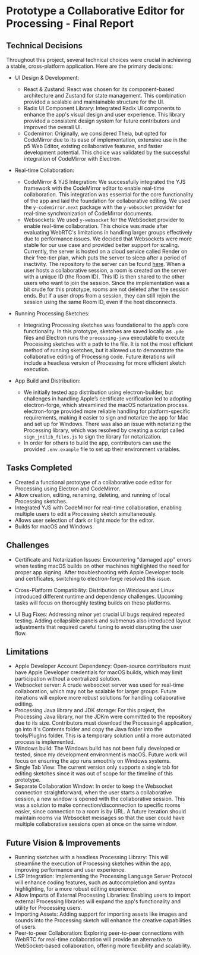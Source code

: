 # Prototype a Collaborative Editor for Processing - Final Report
## Technical Decisions
Throughout this project, several technical choices were crucial in achieving a stable, cross-platform application. Here are the primary decisions:

- UI Design & Development: 
  - React & Zustand: React was chosen for its component-based architecture and Zustand for state management. This combination provided a scalable and maintainable structure for the UI.
  - Radix UI Component Library: Integrated Radix UI components to enhance the app's visual design and user experience. This library provided a consistent design system for future contributors and improved the overall UI.
  - Codemirror: Originally, we considered Theia, but opted for CodeMirror due to its ease of implementation, extensive use in the p5 Web Editor, existing collaborative features, and faster development potential. This choice was validated by the successful integration of CodeMirror with Electron.

- Real-time Collaboration:
  - CodeMirror & YJS Integration: We successfully integrated the YJS framework with the CodeMirror editor to enable real-time collaboration. This integration was essential for the core functionality of the app and laid the foundation for collaborative editing. We used the `y-codemirror.next` package with the `y-websocket` provider for real-time synchronization of CodeMirror documents.
  - Websockets: We used `y-websocket` for the WebSocket provider to enable real-time collaboration. This choice was made after evaluating WebRTC's limitations in handling larger groups effectively due to performance issues. We decided that Websockets were more stable for our use case and provided better support for scaling. Currently, the server is hosted on a cloud service called Render on their free-tier plan, which puts the server to sleep after a period of inactivity. The repository to the server can be found [here](https://github.com/doradocodes/pce-server). When a user hosts a collaborative session, a room is created on the server with a unique ID (the Room ID). This ID is then shared to the other users who want to join the session. Since the implementation was a bit crude for this prototype, rooms are not deleted after the session ends. But if a user drops from a session, they can still rejoin the session using the same Room ID, even if the host disconnects.

- Running Processing Sketches: 
  - Integrating Processing sketches was foundational to the app’s core functionality. In this prototype, sketches are saved locally as `.pde` files and  Electron runs the `processing-java` executable to execute Processing sketches with a path to the file. It is not the most efficient method of running sketches, but it allowed us to demonstrate the collaborative editing of Processing code. Future iterations will include a headless version of Processing for more efficient sketch execution.
  
- App Build and Distribution: 
  - We initially tested app distribution using electron-builder, but challenges in handling Apple’s certificate verification led to adopting electron-forge, which streamlined the macOS notarization process. electron-forge provided more reliable handling for platform-specific requirements, making it easier to sign and notarize the app for Mac and set up for Windows. There was also an issue with notarizing the Processing library, which was resolved by creating a script called `sign_jnilib_files.js` to sign the library for notarization.
  - In order for others to build the app, contributors can use the provided `.env.example` file to set up their environment variables. 


## Tasks Completed
- Created a functional prototype of a collaborative code editor for Processing using Electron and CodeMirror.
- Allow creation, editing, renaming, deleting, and running of local Processing sketches.
- Integrated YJS with CodeMirror for real-time collaboration, enabling multiple users to edit a Processing sketch simultaneously.
- Allows user selection of dark or light mode for the editor.
- Builds for macOS and Windows.


## Challenges
- Certificate and Notarization Issues: Encountering "damaged app" errors when testing macOS builds on other machines highlighted the need for proper app signing. After troubleshooting with Apple Developer tools and certificates, switching to electron-forge resolved this issue.

- Cross-Platform Compatibility: Distribution on Windows and Linux introduced different runtime and dependency challenges. Upcoming tasks will focus on thoroughly testing builds on these platforms.

- UI Bug Fixes: Addressing minor yet crucial UI bugs required repeated testing. Adding collapsible panels and submenus also introduced layout adjustments that required careful tuning to avoid disrupting the user flow.


## Limitations
- Apple Developer Account Dependency: Open-source contributors must have Apple Developer credentials for macOS builds, which may limit participation without a centralized solution.
- Websocket server: A crude websocket server was used for real-time collaboration, which may not be scalable for larger groups. Future iterations will explore more robust solutions for handling collaborative editing.
- Processing Java library and JDK storage: For this project, the Processing Java library, nor the JDKm were committed to the repository due to its size. Contributors must download the Processing4 application, go into it's Contents folder and copy the Java folder into the tools/PlugIns folder. This is a temporary solution until a more automated process is implemented.
- Windows build: The Windows build has not been fully developed or tested, since my development environment is macOS. Future work will focus on ensuring the app runs smoothly on Windows systems.
- Single Tab View: The current version only supports a single tab for editing sketches since it was out of scope for the timeline of this prototype.
- Separate Collaboration Window: In order to keep the Websocket connection straightforward, when the user starts a collaborative session, a new window is opened with the collaborative session. This was a solution to make connection/disconnection to specific rooms easier, since connection to a room is by URL. A future iteration should maintain rooms via Websocket messages so that the user could have multiple collaborative sessions open at once on the same window.

## Future Vision & Improvements
- Running sketches with a headless Processing Library: This will streamline the execution of Processing sketches within the app, improving performance and user experience.
- LSP Integration: Implementing the Processing Language Server Protocol will enhance coding features, such as autocompletion and syntax highlighting, for a more robust editing experience.
- Allow Imports of External Processing Libraries: Enabling users to import external Processing libraries will expand the app's functionality and utility for Processing users.
- Importing Assets: Adding support for importing assets like images and sounds into the Processing sketch will enhance the creative capabilities of users.
- Peer-to-peer Collaboration: Exploring peer-to-peer connections with WebRTC for real-time collaboration will provide an alternative to WebSocket-based collaboration, offering more flexibility and scalability.
